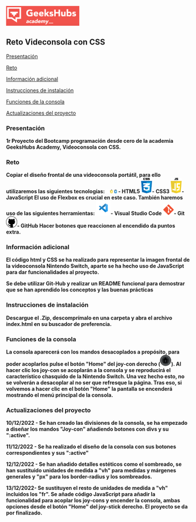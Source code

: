 
<img src= "./imagenes/geekshubs.png" width="200"> 


##   Reto Videconsola con CSS


[ Presentación ](#id1)

[ Reto ](#id2)

[ Información adicional ](#id3)

[ Instrucciones de instalación ](#id4)

[ Funciones de la consola ](#id5)

[ Actualizaciones del proyecto](#id6)

###   Presentación
 

<b>1r Proyecto del Bootcamp programación desde cero de la academia GeeksHubs Academy, Videoconsola con CSS.

<a nombre="id1"></a>
###   Reto

<b> Copiar el diseño frontal de una videoconsola portátil, para ello utilizaremos las siguientes tecnologías:
    <img src= "./imagenes/html5.png" width="30"> - HTML5
    <img src= "./imagenes/css.png" width="30">- CSS3
    <img src= "./imagenes/javascript.png" width="30">- JavaScript
        El uso de Flexbox es crucial en este caso.
También haremos uso de las siguientes herramientas:
    <img src= "./imagenes/visualstudio.png" width="40">- Visual Studio Code
    <img src= "./imagenes/git.png" width="30">- Git
    <img src= "./imagenes/github.png" width="30">- GitHub
Hacer botones que reaccionen al encendido da puntos extra.

<a nombre="id2"></a>
###  Información adicional

<b> El código html y CSS se ha realizado para representar la imagen frontal de la videoconsola Nintendo Switch, aparte se ha hecho uso de JavaScript para dar funcionalidades al proyecto.

Se debe utilizar Git-Hub y realizar un README funcional para demostrar que se han aprendido los conceptos y las buenas prácticas

<a nombre="id3"></a>
###  Instrucciones de instalación

<b> Descargue el .Zip, descomprímalo en una carpeta y abra el archivo index.html en su buscador de preferencia.

<a nombre="id4"></a>
### Funciones de la consola

<b> La consola aparecerá con los mandos desacoplados a propósito, para poder acoplarlos pulse el botón "Home" del joy-con derecho (<img src= "./imagenes/boton_home.png" width="30">). Al hacer clic los joy-con se acoplarán a la consola y se reproducirá el característico chasquido de la Nintendo Switch. Una vez hecho esto, no se volverán a desacoplar al no ser que refresque la página. Tras eso, si volvemos a hacer clic en el botón "Home" la pantalla se encenderá mostrando el menú principal de la consola.

<a nombre="id5"></a>
### Actualizaciones del proyecto

<b> 10/12/2022 - Se han creado las divisiones de la consola, se ha empezado a diseñar los mandos "Joy-con" añadiendo botones con divs y su ":active".

11/12/2022 - Se ha realizado el diseño de la consola con sus botones correspondientes y sus ":active"

12/12/2022 - Se han añadido detalles estéticos como el sombreado, se han sustituido unidades de medida a "vh" para medidas y márgenes generales y "px" para los border-radius y los sombreados.

13/12/2022- Se sustituyen el resto de unidades de medida a "vh" incluidos los "fr". Se añade código JavaScript para añadir la funcionalidad para acoplar los joy-cons y encender la consola, ambas opciones desde el botón "Home" del joy-stick derecho. El proyecto se da por finalizado. 